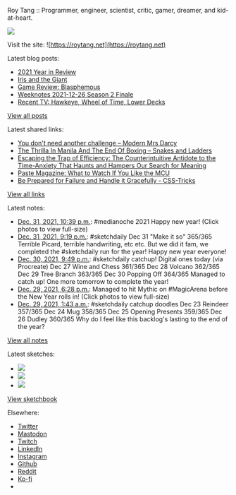 Roy Tang :: Programmer, engineer, scientist, critic, gamer, dreamer, and kid-at-heart.

![](https://roytang.net/static/img/profile.jpg)

Visit the site: ![https://roytang.net](https://roytang.net)

Latest blog posts:

- [2021 Year in Review](https://roytang.net/2022/01/2021-year-in-review/)
- [Iris and the Giant](https://roytang.net/2021/12/iris-and-the-giant/)
- [Game Review: Blasphemous](https://roytang.net/2021/12/blasphemous/)
- [Weeknotes 2021-12-26 Season 2 Finale](https://roytang.net/2021/12/weeknotes-12-26/)
- [Recent TV: Hawkeye, Wheel of Time, Lower Decks](https://roytang.net/2021/12/hawkeye-wot-lower-decks/)

[View all posts](https://roytang.net/blog)

Latest shared links:

- [You don&#x27;t need another challenge – Modern Mrs Darcy](https://roytang.net/2021/12/you-dont-need-another-challenge-modern-mrs-darcy/)
- [The Thrilla In Manila And The End Of Boxing – Snakes and Ladders](https://roytang.net/2021/12/the-thrilla-in-manila-and-the-end-of-boxing-snakes-and-ladders/)
- [Escaping the Trap of Efficiency: The Counterintuitive Antidote to the Time-Anxiety That Haunts and Hampers Our Search for Meaning](https://roytang.net/2021/12/escaping-the-trap-of-efficiency-the-counterintuitive-antidote-to-the-time-anxiety-that-haunts-and-ha/)
- [Paste Magazine: What to Watch If You Like the MCU](https://roytang.net/2021/12/86fedb4b6a46749b6095715f0cb3a4fb/)
- [Be Prepared for Failure and Handle it Gracefully - CSS-Tricks](https://roytang.net/2021/12/e96d33dad65613712f7de14f77b9ad38/)

[View all links](https://roytang.net/links)

Latest notes:

- [Dec. 31, 2021, 10:39 p.m.](https://roytang.net/2021/12/1476925903674707970/): #medianoche 2021 Happy new year! (Click photos to view full-size)
- [Dec. 31, 2021, 9:19 p.m.](https://roytang.net/2021/12/600746257dd2560b7dfb9e3e6abacb57/): #sketchdaily Dec 31 &quot;Make it so&quot; 365/365 Terrible Picard, terrible handwriting, etc etc. But we did it fam, we completed the #sketchdaily run for the year! Happy new year everyone!
- [Dec. 30, 2021, 9:49 p.m.](https://roytang.net/2021/12/343b2f5557b5714ef9aae5a550f07d68/): #sketchdaily catchup! Digital ones today (via Procreate) Dec 27 Wine and Chess 361/365 Dec 28 Volcano 362/365 Dec 29 Tree Branch 363/365 Dec 30 Popping Off 364/365 Managed to catch up! One more tomorrow to complete the year!
- [Dec. 29, 2021, 6:28 p.m.](https://roytang.net/2021/12/1476138083816980485/): Managed to hit Mythic on #MagicArena before the New Year rolls in! (Click photos to view full-size)
- [Dec. 29, 2021, 1:43 a.m.](https://roytang.net/2021/12/9f32bc371e6cf43b5ec03e765ee6ddde/): #sketchdaily catchup doodles Dec 23 Reindeer 357/365 Dec 24 Mug 358/365 Dec 25 Opening Presents 359/365 Dec 26 Dudley 360/365 Why do I feel like this backlog&#x27;s lasting to the end of the year?

[View all notes](https://roytang.net/notes)

Latest sketches:


- ![](https://roytang.net/media/cache/5e/45/5e45e21e477cd859e5fdc003c3908284.jpg)
- ![](https://roytang.net/media/cache/9a/5c/9a5ceafdf4a4cf374735b6fc08e287d7.jpg)
- ![](https://roytang.net/media/cache/b2/15/b215af776b0f03010744e5318bd71aa0.jpg)

[View sketchbook](https://roytang.net/albums/sketchbook)


Elsewhere:

- [Twitter](https://twitter.com/roytang)
- [Mastodon](https://mastodon.technology/@roytang)
- [Twitch](https://twitch.tv/twitchyroy)
- [LinkedIn](https://www.linkedin.com/in/roytang)
- [Instagram](https://instagram.com/roytang0400)
- [Github](https://github.com/roytang)
- [Reddit](https://reddit.com/u/hungryroy)
- [Ko-fi](https://ko-fi.com/roytang)
- [](mailto:hello@roytang.net)
